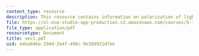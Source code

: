 ```yaml
---
content_type: resource
description: This resource contains information on polarization of light.
file: https://ol-ocw-studio-app-production.s3.amazonaws.com/courses/5-73-introductory-quantum-mechanics-i-fall-2005/edea646a294d2e4f496c9e10d921d7ee_sec1.pdf
file_type: application/pdf
resourcetype: Document
title: sec1.pdf
uid: edea646a-294d-2e4f-496c-9e10d921d7ee
---
```

